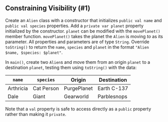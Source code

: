 ## Constraining Visibility (#1)

Create an `Alien` class with a constructor that initializes `public val name`
and `public val species` properties. Add a `private var planet` property
initialized by the constructor. `planet` can be modified with the
`movePlanet()` member function. `movePlanet()` takes the planet the `Alien` is
moving *to* as its parameter. All properties and parameters are of type `String`.
Override `toString()` to return the `name`, `species` and `planet` in the
format `"Alien $name, $species: $planet"`.

In `main()`, create two `Alien`s and move them from an origin `planet` to a
destination `planet`, testing them using `toString()` with the data:

| `name`    | `species`  | Origin      | Destination |
|-----------|------------|-------------|-------------|
| Arthricia | Cat Person | PurgePlanet | Earth C-137 |
| Dale      | Giant      | Gearworld   | Parblesnops |

Note that a `val` property is safe to access directly as a `public` property
rather than making it `private`.